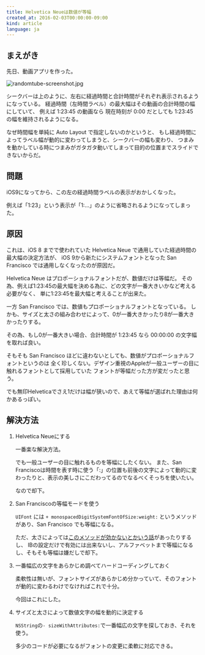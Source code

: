 ```yaml
---
title: Helvetica Neueは数値が等幅
created_at: 2016-02-03T00:00:00-09:00
kind: article
language: ja
---
```


## まえがき

先日、動画アプリを作った。

![randomtube-screenshot.jpg](/assets/img/randomtube-screenshot.jpg)

シークバーは上のように、左右に経過時間と合計時間がそれぞれ表示されるようになっている。
経過時間（左時間ラベル）の最大幅はその動画の合計時間の幅にしていて、
例えば 1:23:45 の動画なら 現在時刻が 0:00 だとしても 1:23:45 の幅を維持されるようになる。

なぜ時間幅を単純に Auto Layout で指定しないのかというと、
もし経過時間によってラベル幅が動的に変わってしまうと、シークバーの幅も変わり、
つまみを動かしている時につまみがガタガタ動いてしまって目的の位置までスライドできないからだ。

## 問題

iOS9になってから、この左の経過時間ラベルの表示がおかしくなった。

例えば「1:23」という表示が「1:...」のように省略されるようになってしまった。

## 原因

これは、iOS 8 までで使われていた Helvetica Neue で通用していた経過時間の最大幅の決定方法が、
iOS 9から新たにシステムフォントとなった San Francisco では通用しなくなったのが原因だ。

Helvetica Neue はプロポーショナルフォントだが、数値だけは等幅だ。
その為、例えば1:23:45の最大幅を決める為に、どの文字が一番大きいかなど考える必要がなく、
単に1:23:45を最大幅と考えることが出来た。

一方 San Francisco では、数値もプロポーショナルフォントとなっている。
しかも、サイズと太さの組み合わせによって、0が一番大きかったり8が一番大きかったりする。

その為、もし0が一番大きい場合、合計時間が 1:23:45 なら 00:00:00 の文字幅を取れば良い。

そもそも San Francisco ほどに違わないとしても、数値がプロポーショナルフォントというのは
全く珍しくない。デザイン重視のAppleが一般ユーザーの目に触れるフォントとして採用していた
フォントが等幅だった方が変だったと思う。

でも無印Helveticaでさえ1だけは幅が狭いので、あえて等幅が選ばれた理由は何かあるっぽい。

## 解決方法

1. Helvetica Neueにする

    一番楽な解決方法。

    でも一般ユーザーの目に触れるものを等幅にしたくない。
    また、San Franciscoは時間を表す時に使う「:」の位置も前後の文字によって動的に変わったりと、表示の美しさにこだわってるのでなるべくそっちを使いたい。

    なので却下。

2. San Franciscoの等幅モードを使う

    `UIFont` には `+ monospacedDigitSystemFontOfSize:weight:` というメソッドがあり、San Francisco でも等幅になる。

    ただ、太さによっては[このメソッドが効かないとかいう話](https://forums.developer.apple.com/thread/19671)があったりするし、
    IBの設定だけで有効には出来ないし、アルファベットまで等幅になるし、そもそも等幅は嫌だしで却下。

3. 一番幅広の文字をあらかじめ調べてハードコーディングしておく

    柔軟性は無いが、フォントサイズがあらかじめ分かっていて、そのフォントが動的に変わるわけでなければこれで十分。

    今回はこれにした。

4. サイズと太さによって数値文字の幅を動的に決定する

    `NSString`の`- sizeWithAttributes:`で一番幅広の文字を探しておき、それを使う。

    多少のコードが必要になるがフォントの変更に柔軟に対応できる。
